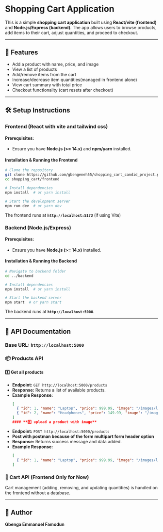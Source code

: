 # Shopping Cart Application

This is a simple **shopping cart application** built using **React/vite (frontend)** and **Node.js/Express (backend)**. The app allows users to browse products, add items to their cart, adjust quantities, and proceed to checkout.

---
## 🚀 Features
- Add a product with name, price, and image
- View a list of products
- Add/remove items from the cart
- Increase/decrease item quantities(managed in frontend alone)
- View cart summary with total price
- Checkout functionality (cart resets after checkout)

---
## 🛠️ Setup Instructions

### **Frontend (React with vite and tailwind css)**
#### **Prerequisites:**
- Ensure you have **Node.js (>= 14.x)** and **npm/yarn** installed.

#### **Installation & Running the Frontend**
```sh
# Clone the repository
git clone https://github.com/gbengeneh55/shopping_cart_candid_project.git
cd shopping_cart/frontend

# Install dependencies
npm install  # or yarn install

# Start the development server
npm run dev  # or yarn dev
```
The frontend runs at **`http://localhost:5173`** (if using Vite)

### **Backend (Node.js/Express)**
#### **Prerequisites:**
- Ensure you have **Node.js (>= 14.x)** installed.

#### **Installation & Running the Backend**
```sh
# Navigate to backend folder
cd ../backend

# Install dependencies
npm install  # or yarn install

# Start the backend server
npm start  # or yarn start
```
The backend runs at **`http://localhost:5000`**.

---
## 📌 API Documentation
### **Base URL:** `http://localhost:5000`

### **📦 Products API**
#### **1️⃣ Get all products**
- **Endpoint:** `GET http://localhost:5000/products`
- **Response:** Returns a list of available products.
- **Example Response:**
  ```json
  [
    { "id": 1, "name": "Laptop", "price": 999.99, "image": "/images/laptop.png" },
    { "id": 2, "name": "Headphones", "price": 149.99, "image": "/images/headphones.png" }
  ]
  #### **1️⃣ upload a product with image**
- **Endpoint:** `POST http://localhost:5000/products`
- **Post with postman because of the form multipart form header option**
- **Response:** Returns success message and data added.
- **Example Response:**
  ```json
  [
    { "id": 1, "name": "Laptop", "price": 999.99, "image": "/images/laptop.png" },
  ]

### **🛒 Cart API (Frontend Only for Now)**
Cart management (adding, removing, and updating quantities) is handled on the frontend without a database.



---
## 📌 Author
**Gbenga Emmanuel Famodun**

